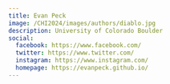 ```yaml
---
title: Evan Peck
image: /CHI2024/images/authors/diablo.jpg
description: University of Colorado Boulder
social:
  facebook: https://www.facebook.com/
  twitter: https://www.twitter.com/
  instagram: https://www.instagram.com/
  homepage: https://evanpeck.github.io/ 
---
```

